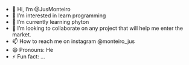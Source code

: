 - 👋 Hi, I’m @JusMonteiro
- 👀 I’m interested in learn programming
- 🌱 I’m currently learning phyton
- 💞️ I’m looking to collaborate on any project that will help me enter the market.
- 📫 How to reach me on instagram @monteiro_jus
- 😄 Pronouns: He
- ⚡ Fun fact: ...

<!---
JusMonteiro/JusMonteiro is a ✨ special ✨ repository because its `README.md` (this file) appears on your GitHub profile.
You can click the Preview link to take a look at your changes.
--->
